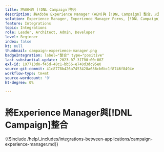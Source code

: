 ```yaml
---
title: 將AEM與 [!DNL Campaign]整合
description: 將Adobe Experience Manager (AEM)與 [!DNL Campaign] 整合，以建立和管理電子郵件行銷活動。
solution: Experience Manager, Experience Manager Forms, [!DNL Campaign], [!DNL Campaign] v8, [!DNL Campaign] Standard, [!DNL Campaign] Classic v7
feature: Integrations
topic: Integrations
role: Leader, Architect, Admin, Developer
level: Beginner
index: false
kt: null
thumbnail: campaign-experience-manager.png
badgeIntegration: label="整合" type="positive"
last-substantial-update: 2023-07-31T00:00:00Z
exl-id: 107713d0-f45d-48c1-bb56-e740d3dc95e0
source-git-commit: 41c8778b426a7453428a636cb6bc1f8746f8494e
workflow-type: tm+mt
source-wordcount: '0'
ht-degree: 0%

---
```


# 將Experience Manager與[!DNL Campaign]整合

{{$include /help/_includes/integrations-between-applications/campaign-experience-manager.md}}

